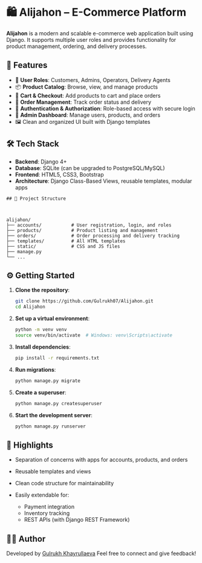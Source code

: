 
# 🛍️ Alijahon – E-Commerce Platform

**Alijahon** is a modern and scalable e-commerce web application built using Django. It supports multiple user roles and provides functionality for product management, ordering, and delivery processes.

## 🚀 Features

- 👤 **User Roles**: Customers, Admins, Operators, Delivery Agents
- 📦 **Product Catalog**: Browse, view, and manage products
- 🛒 **Cart & Checkout**: Add products to cart and place orders
- 🧾 **Order Management**: Track order status and delivery
- 🔐 **Authentication & Authorization**: Role-based access with secure login
- 📂 **Admin Dashboard**: Manage users, products, and orders
- 🖼️ Clean and organized UI built with Django templates

## 🛠️ Tech Stack

- **Backend**: Django 4+
- **Database**: SQLite (can be upgraded to PostgreSQL/MySQL)
- **Frontend**: HTML5, CSS3, Bootstrap
- **Architecture**: Django Class-Based Views, reusable templates, modular apps

```
## 📁 Project Structure



alijahon/
├── accounts/           # User registration, login, and roles
├── products/           # Product listing and management
├── orders/             # Order processing and delivery tracking
├── templates/          # All HTML templates
├── static/             # CSS and JS files
├── manage.py
└── ...

````

## ⚙️ Getting Started

1. **Clone the repository**:
   ```bash
   git clone https://github.com/Gulrukh07/Alijahon.git
   cd Alijahon


2. **Set up a virtual environment**:

   ```bash
   python -m venv venv
   source venv/bin/activate  # Windows: venv\Scripts\activate
   ```

3. **Install dependencies**:

   ```bash
   pip install -r requirements.txt
   ```

4. **Run migrations**:

   ```bash
   python manage.py migrate
   ```

5. **Create a superuser**:

   ```bash
   python manage.py createsuperuser
   ```

6. **Start the development server**:

   ```bash
   python manage.py runserver
   ```


## 🧠 Highlights

* Separation of concerns with apps for accounts, products, and orders
* Reusable templates and views
* Clean code structure for maintainability
* Easily extendable for:

    * Payment integration
    * Inventory tracking
    * REST APIs (with Django REST Framework)



## 🙋‍♀️ Author

Developed by [Gulrukh Khayrullaeva](https://github.com/Gulrukh07)
Feel free to connect and give feedback!

